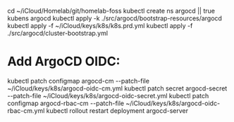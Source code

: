 cd ~/iCloud/Homelab/git/homelab-foss
kubectl create ns argocd || true
kubens argocd
kubectl apply -k ./src/argocd/bootstrap-resources/argocd
kubectl apply -f ~/iCloud/keys/k8s/k8s.prd.yml
kubectl apply -f ./src/argocd/cluster-bootstrap.yml

# Add ArgoCD OIDC:
kubectl patch configmap argocd-cm --patch-file ~/iCloud/keys/k8s/argocd-oidc-cm.yml
kubectl patch secret argocd-secret --patch-file ~/iCloud/keys/k8s/argocd-oidc-secret.yml
kubectl patch configmap argocd-rbac-cm --patch-file ~/iCloud/keys/k8s/argocd-oidc-rbac-cm.yml
kubectl rollout restart deployment argocd-server
